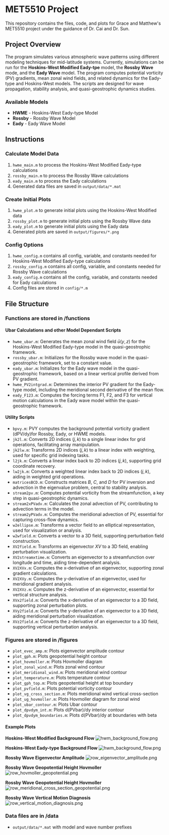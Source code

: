 # MET5510 Project
This repository contains the files, code, and plots for Grace and Matthew's MET5510 project under the guidance of Dr. Cai and Dr. Sun.

## Project Overview
The program simulates various atmospheric wave patterns using different modeling techniques for mid-latitude systems. Currently, simulations can be run for the **Hoskins-West Modified Eady-tpe** model, the **Rossby Wave** mode, and the **Eady Wave** model. The program computes potential vorticity (PV) gradients, mean zonal wind fields, and related dynamics for the Eady-type and Hoskins-West models. The scripts are designed for wave propagation, stability analysis, and quasi-geostrophic dynamics studies.

### Available Models
- **HWME** - Hoskins-West Eady-type Model
- **Rossby** - Rossby Wave Model
- **Eady** - Eady Wave Model


## Instructions
### Calculate Model Data
1. `hwme_main.m` to process the Hoskins-West Modified Eady-type calculations
2. `rossby_main.m` to process the Rossby Wave calculations
3. `eady_main.m` to process the Eady calculations
4. Generated data files are saved in `output/data/*.mat`

### Create Initial Plots
1. `hwme_plot.m` to generate initial plots using the Hoskins-West Modified data
2. `rossby_plot.m` to generate initial plots using the Rossby Wave data
3. `eady_plot.m` to generate initial plots using the Eady data
4. Generated plots are saved in `output/figures/*.png`

### Config Options
1. `hwme_config.m` contains all config, variable, and constants needed for Hoskins-West Modified Eady-type calculations
2. `rossby_config.m` contains all config, variable, and constants needed for Rossby Wave calculations
3. `eady_config.m` contains all the config, variable, and constants needed for Eady calculations
4. Config files are stored in `config/*.m`

## File Structure
### Functions are stored in /functions

#### Ubar Calculations and other Model Dependant Scripts
- `hwme_ubar.m`: Generates the mean zonal wind field $\bar{u}(y, z)$ for the Hoskins-West Modified Eady-type model in the quasi-geostrophic framework.
- `rossby_ubar.m`: Initializes for the Rossby wave model in the quasi-geostrophic framework, set to a constant value.
- `eady_ubar.m`: Initializes  for the Eady wave model in the quasi-geostrophic framework, based on a linear vertical profile derived from PV gradient.
- `hwme_PV2intgrad.m`: Determines the interior PV gradient for the Eady-type model, including the meridional second derivative of the mean flow.
- `eady_F123.m`: Computes the forcing terms F1, F2, and F3 for vertical motion calculations in the Eady wave model within the quasi-geostrophic framework.

#### Utility Scripts
- `bpvy.m`: PVY computes the background potential vorticity gradient (dPV/dy)for Rossby, Eady, or HWME models.
- `jk2l.m`: Converts 2D indices $(j, k)$ to a single linear index for grid operations, facilitating array manipulation.
- `jk2lw.m`: Transforms 2D indices $(j, k)$ to a linear index with weighting, used for specific grid indexing tasks.
- `l2jk.m`: Converts a linear index back to 2D indices $(j, k)$, supporting grid coordinate recovery.
- `lw2jk.m`: Converts a weighted linear index back to 2D indices $(j, k)$, aiding in weighted grid operations.
- `matricesBCD.m`: Constructs matrices $B$, $C$, and $D$ for PV inversion and advection in the eigenvalue problem, central to stability analysis.
- `stream2pv.m`: Computes potential vorticity from the streamfunction, a key step in quasi-geostrophic dynamics.
- `stream2xPVadv.m`: Calculates the zonal advection of PV, contributing to advection terms in the model.
- `stream2yPVadv.m`: Computes the meridional advection of PV, essential for capturing cross-flow dynamics.
- `w2ellipse.m`: Transforms a vector field to an elliptical representation, used for visualization or analysis.
- `w2wfield.m`: Converts a vector to a 3D field, supporting perturbation field construction.
- `XV2field.m`: Transforms an eigenvector $XV$ to a 3D field, enabling perturbation visualization.
- `XV2streamxtime.m`: Converts an eigenvector to a streamfunction over longitude and time, aiding time-dependent analysis.
- `XV2XVx.m`: Computes the x-derivative of an eigenvector, supporting zonal gradient calculations.
- `XV2XVy.m`: Computes the y-derivative of an eigenvector, used for meridional gradient analysis.
- `XV2XVz.m`: Computes the z-derivative of an eigenvector, essential for vertical structure analysis.
- `XVx2field.m`: Converts the x-derivative of an eigenvector to a 3D field, supporting zonal perturbation plots.
- `XVy2field.m`: Converts the y-derivative of an eigenvector to a 3D field, aiding meridional perturbation visualization.
- `XVz2field.m`: Converts the z-derivative of an eigenvector to a 3D field, supporting vertical perturbation analysis.

### Figures are stored in /figures
- `plot_evec_amp.m`: Plots eigenvector amplitude contour
- `plot_gph.m`: Plots geopotential height contour
- `plot_hovmoller.m`: Plots Hovmoller diagram
- `plot_zonal_wind.m`: Plots zonal wind contour
- `plot_meridional_wind.m`: Plots meridional wind contour
- `plot_temperature.m`: Plots temperature contour
- `plot_gph_top.m`: Plots geopotential height at top boundary
- `plot_pvfield.m`: Plots potential vorticity contour
- `plot_vg_cross_section.m`: Plots meridional wind vertical cross-section
- `plot_ug_hovmoller.m`: Plots Hovmoller diagram for zonal wind
- `plot_ubar_contour.m`: Plots Ubar contour
- `plot_dpvdym_int.m`: Plots d(PVbar)/dy interior contour
- `plot_dpvdym_boundaries.m`: Plots d(PVbar)/dy at boundaries with beta

#### Example Plots
**Hoskins-West Modified Background Flow**
![hwm_background_flow.png](https://i.imgur.com/Eoe0sqx.png)

**Hoskins-West Eady-type Background Flow**
![hwm_background_flow.png](https://i.imgur.com/JfLbQt6.png)

**Rossby Wave Eigenvector Amplitude**
![row_eigenvector_amplitude.png](https://i.imgur.com/58LJSsK.png)

**Rossby Wave Geopotential Height Hovmoller**
![row_hovmoller_geopotential.png](https://i.imgur.com/KZIcWUE.png)

**Rossby Wave Geopotential Height Hovmoller**
![row_meridional_cross_section_geopotential.png](https://i.imgur.com/fsyTOZN.png)

**Rossby Wave Vertical Motion Diagnosis**
![row_vertical_motion_diagnosis.png](https://i.imgur.com/NriIuM2.png)

### Data files are in /data
- `output/data/*.mat` with model and wave number prefixes

